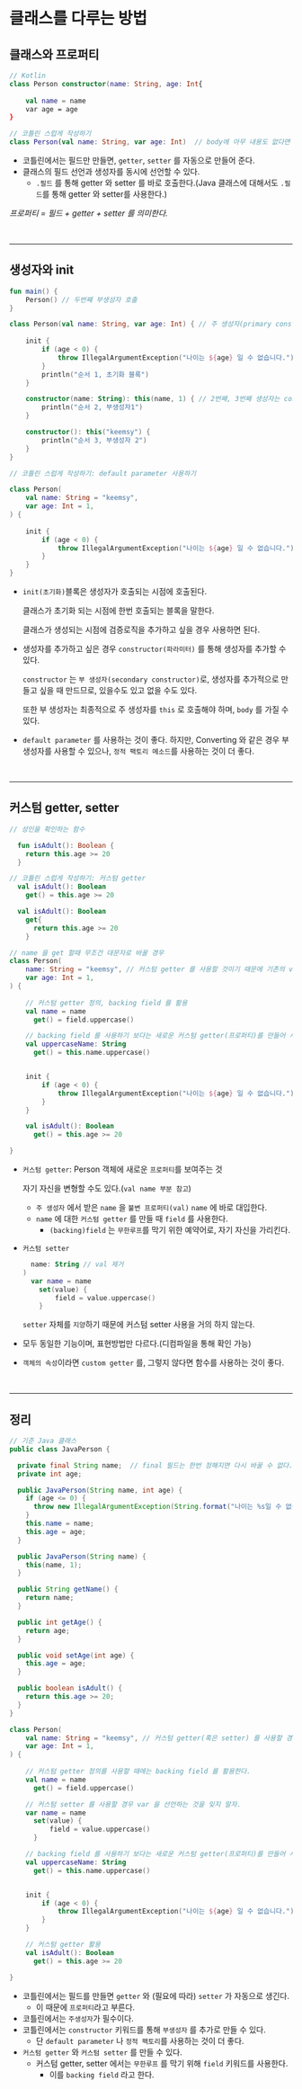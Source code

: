 # **클래스를 다루는 방법**

## **클래스와 프로퍼티**

```kotlin
// Kotlin 
class Person constructor(name: String, age: Int{
    
    val name = name
    var age = age
}

// 코틀린 스럽게 작성하기
class Person(val name: String, var age: Int)  // body에 아무 내용도 없다면 생략 가능하다.

```

- 코틀린에서는 필드만 만들면, `getter`, `setter` 를 자동으로 만들어 준다.
- 클래스의 필드 선언과 생성자를 동시에 선언할 수 있다.
  - `.필드` 를 통해 getter 와 setter 를 바로 호출한다.(Java 클래스에 대해서도 `.필드`를 통해 getter 와 setter를 사용한다.)

*프로퍼티 = 필드 + getter + setter 를 의미한다.*

<br><hr>

## **생성자와 init**

```kotlin
fun main() {
    Person() // 두번째 부생성자 호출
}

class Person(val name: String, var age: Int) { // 주 생성자(primary constructor) 부분: 반드시 존재해야 한다. 단, 주 생성자에 파라미터가 하나도 없으면 생략 가능하다.
    
    init { 
        if (age < 0) {
            throw IllegalArgumentException("나이는 ${age} 일 수 없습니다.")
        }
        println("순서 1, 초기화 블록")
    }

    constructor(name: String): this(name, 1) { // 2번째, 3번째 생성자는 contructor 를 사용해야 한다. this 를 통해 다른 생성자를 호출한다. 
        println("순서 2, 부생성자1")
    }

    constructor(): this("keemsy") {
        println("순서 3, 부생성자 2")
    }
}

// 코틀린 스럽게 작성하기: default parameter 사용하기

class Person(
    val name: String = "keemsy",
    var age: Int = 1,
) {
    
    init {
        if (age < 0) {
            throw IllegalArgumentException("나이는 ${age} 일 수 없습니다.")
        }
    }
}

```

- `init(초기화)`블록은 생성자가 호출되는 시점에 호출된다.
  
  클래스가 초기화 되는 시점에 한번 호출되는 블록을 말한다.

  클래스가 생성되는 시점에 검증로직을 추가하고 싶을 경우 사용하면 된다.

- 생성자를 추가하고 싶은 경우 `constructor(파라미터)` 를 통해 생성자를 추가할 수 있다.

  `constructor` 는 `부 생성자(secondary constructor)`로, 생성자를 추가적으로 만들고 싶을 때 만드므로, 있을수도 있고 없을 수도 있다.

  또한 부 생성자는 최종적으로 주 생성자를 `this` 로 호출해야 하며, `body` 를 가질 수 있다.

- `default parameter` 를 사용하는 것이 좋다. 하지만, Converting 와 같은 경우 부생성자를 사용할 수 있으나, `정적 팩토리 메소드`를 사용하는 것이 더 좋다.

<br><hr>

## **커스텀 getter, setter**

```kotlin
// 성인을 확인하는 함수

  fun isAdult(): Boolean {
    return this.age >= 20
  }

// 코틀린 스럽게 작성하기: 커스텀 getter
  val isAdult(): Boolean 
    get() = this.age >= 20

  val isAdult(): Boolean 
    get{
      return this.age >= 20
    }

// name 을 get 할때 무조건 대문자로 바꿀 경우
class Person(
    name: String = "keemsy", // 커스텀 getter 를 사용할 것이기 때문에 기존의 val 을 제거한다.
    var age: Int = 1,
) {
    
    // 커스텀 getter 정의, backing field 를 활용
    val name = name
      get() = field.uppercase()

    // backing field 를 사용하기 보다는 새로운 커스텀 getter(프로퍼티)를 만들어 사용하는 경우가 더 많음
    val uppercaseName: String
      get() = this.name.uppercase()


    init {
        if (age < 0) {
            throw IllegalArgumentException("나이는 ${age} 일 수 없습니다.")
        }
    }

    val isAdult(): Boolean 
      get() = this.age >= 20

}

```

- `커스텀 getter`: Person 객체에 새로운 `프로퍼티`를 보여주는 것
  
  자기 자신을 변형할 수도 있다.(`val name 부분 참고`)

    - `주 생성자` 에서 받은 `name` 을 `불변 프로퍼티(val)` `name` 에 바로 대입한다.
    - `name` 에 대한 `커스텀 getter` 를 만들 때 `field` 를 사용한다.
      - `(backing)field` 는 `무한루프`를 막기 위한 예약어로, 자기 자신을 가리킨다.

- `커스텀 setter`

  ```kotlin
    name: String // val 제거
  )
    var name = name 
      set(value) {
          field = value.uppercase()
      }
  ```

  `setter` 자체를 `지양`하기 때문에 커스텀 setter 사용을 거의 하지 않는다.

- 모두 동일한 기능이며, 표현방법만 다르다.(디컴파일을 통해 확인 가능)
- `객체의 속성`이라면 `custom getter` 를, 그렇지 않다면 함수를 사용하는 것이 좋다.


<br><hr>

## **정리**

```java
// 기준 Java 클래스
public class JavaPerson {

  private final String name;  // final 필드는 한번 정해지면 다시 바꿀 수 없다.
  private int age;

  public JavaPerson(String name, int age) {
    if (age <= 0) {
      throw new IllegalArgumentException(String.format("나이는 %s일 수 없습니다", age));
    }
    this.name = name;
    this.age = age;
  }

  public JavaPerson(String name) {
    this(name, 1);
  }

  public String getName() {
    return name;
  }

  public int getAge() {
    return age;
  }

  public void setAge(int age) {
    this.age = age;
  }

  public boolean isAdult() {
    return this.age >= 20;
  }
}
```

```kotlin
class Person(
    val name: String = "keemsy", // 커스텀 getter(혹은 setter) 를 사용할 경우  val 을 제거한다.
    var age: Int = 1,
) {
    
    // 커스텀 getter 정의를 사용할 때에는 backing field 를 활용한다.
    val name = name
      get() = field.uppercase()

    // 커스텀 setter 를 사용할 경우 var 을 선언하는 것을 잊지 말자.
    var name = name 
      set(value) {
          field = value.uppercase()
      }

    // backing field 를 사용하기 보다는 새로운 커스텀 getter(프로퍼티)를 만들어 사용하는 경우가 더 많다.
    val uppercaseName: String
      get() = this.name.uppercase()


    init {
        if (age < 0) {
            throw IllegalArgumentException("나이는 ${age} 일 수 없습니다.")
        }
    }

    // 커스텀 getter 활용
    val isAdult(): Boolean 
      get() = this.age >= 20

}
```

- 코틀린에서는 필드를 만들면 `getter` 와 (필요에 따라) `setter` 가 자동으로 생긴다.
  - 이 때문에 `프로퍼티`라고 부른다.
- 코틀린에서는 `주생성자`가 필수이다.
- 코틀린에서는 `constructor` 키워드를 통해 `부생성자` 를 추가로 만들 수 있다.
  - 단 `default parameter` 나 `정적 팩토리`를 사용하는 것이 더 좋다.
- `커스텀 getter` 와 `커스텀 setter` 를 만들 수 있다.
  - 커스텀 getter, setter 에서는 `무한루프` 를 막기 위해 `field` 키워드를 사용한다.
    - 이를 `backing field` 라고 한다.
